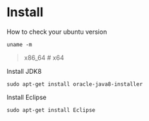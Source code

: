 # Install

How to check your ubuntu version

    uname -m

> x86_64 # x64

Install JDK8

    sudo apt-get install oracle-java8-installer

Install Eclipse

    sudo apt-get install Eclipse
